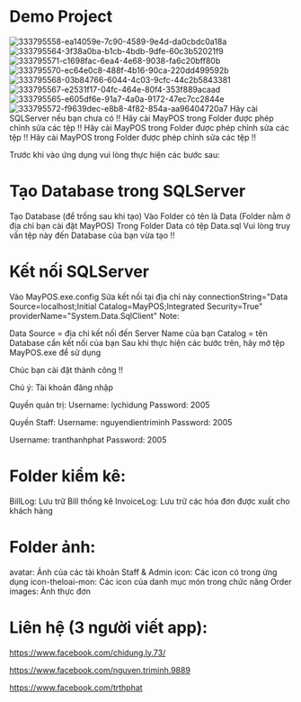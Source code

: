 # Demo Project
![333795558-ea14059e-7c90-4589-9e4d-da0cbdc0a18a](https://github.com/MinhFX/POS/assets/146899219/9a9274ef-214d-46c6-a414-d64d04d2cd92)
![333795564-3f38a0ba-b1cb-4bdb-9dfe-60c3b52021f9](https://github.com/MinhFX/POS/assets/146899219/67ef2831-62d0-4b99-9f9d-dfa560243f96)
![333795571-c1698fac-6ea4-4e68-9038-fa6c20bff80b](https://github.com/MinhFX/POS/assets/146899219/ec561309-9942-4e95-b107-d61c3621f911)
![333795570-ec64e0c8-488f-4b16-90ca-220dd499592b](https://github.com/MinhFX/POS/assets/146899219/ff5fa4f5-3138-4aa2-95d1-b0a47b187227)
![333795568-03b84766-6044-4c03-9cfc-44c2b5843381](https://github.com/MinhFX/POS/assets/146899219/fef44203-8c4d-4ec3-81f4-c94e569122a2)
![333795567-e2531f17-04fc-464e-80f4-353f889acaad](https://github.com/MinhFX/POS/assets/146899219/d593b1b2-e779-4944-8d14-067e5d56b976)
![333795565-e605df6e-91a7-4a0a-9172-47ec7cc2844e](https://github.com/MinhFX/POS/assets/146899219/a741156f-3a08-431c-a4d8-bab9cefda1c7)
![333795572-f9639dec-e8b8-4f82-854a-aa96404720a7](https://github.com/MinhFX/POS/assets/146899219/75e7bfc5-c3d5-4cdf-8cba-803a63eea6ed)
Hãy cài SQLServer nếu bạn chưa có !! Hãy cài MayPOS trong Folder được phép chỉnh sửa các tệp !! Hãy cài MayPOS trong Folder được phép chỉnh sửa các tệp !! Hãy cài MayPOS trong Folder được phép chỉnh sửa các tệp !!

Trước khi vào ứng dụng vui lòng thực hiện các bước sau:

# Tạo Database trong SQLServer
Tạo Database (để trống sau khi tạo)
Vào Folder có tên là Data (Folder nằm ở địa chỉ bạn cài đặt MayPOS)
Trong Folder Data có tệp Data.sql Vui lòng truy vấn tệp này đến Database của bạn vừa tạo !!
# Kết nối SQLServer
Vào MayPOS.exe.config
Sửa kết nối tại địa chỉ này connectionString="Data Source=localhost;Initial Catalog=MayPOS;Integrated Security=True" providerName="System.Data.SqlClient"
Note:

Data Source = địa chỉ kết nối đến Server Name của bạn
Catalog = tên Database cần kết nối của bạn
Sau khi thực hiện các bước trên, hãy mở tệp MayPOS.exe để sử dụng

Chúc bạn cài đặt thành công !!

Chú ý: Tài khoản đăng nhập

Quyền quản trị:
Username: lychidung Password: 2005

Quyền Staff:
Username: nguyendientriminh Password: 2005

Username: tranthanhphat Password: 2005

# Folder kiểm kê:
BillLog: Lưu trữ Bill thống kê
InvoiceLog: Lưu trữ các hóa đơn được xuất cho khách hàng
# Folder ảnh:
avatar: Ảnh của các tài khoản Staff & Admin
icon: Các icon có trong ứng dụng
icon-theloai-mon: Các icon của danh mục món trong chức năng Order
images: Ảnh thực đơn
# Liên hệ (3 người viết app):
https://www.facebook.com/chidung.ly.73/

https://www.facebook.com/nguyen.triminh.9889

https://www.facebook.com/trthphat
